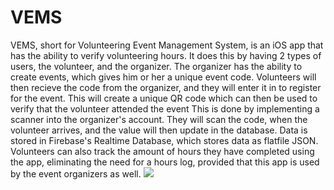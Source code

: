 # VEMS
VEMS, short for Volunteering Event Management System, is an iOS app that has the ability to verify volunteering hours.
It does this by having 2 types of users, the volunteer, and the organizer. The organizer has the ability to create events, 
which gives him or her a unique event code. Volunteers will then recieve the code from the organizer, and they will enter it in
to register for the event. This will create a unique QR code which can then be used to verify that the volunteer attended the event
This is done by implementing a scanner into the organizer's account. They will scan the code, when the volunteer arrives, and the value will then update in the database.
Data is stored in Firebase's Realtime Database, which stores data as flatfile JSON. Volunteers can also track the amount of hours they have completed using the app, eliminating the need for a hours log, provided that this app is used by the event organizers as well.
![](https://i.imgur.com/RepjUK0.png)
